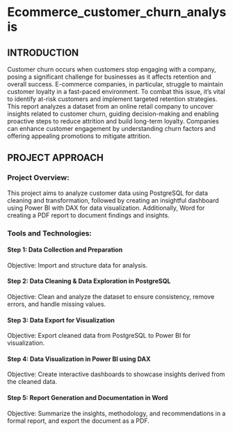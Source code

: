 # Ecommerce_customer_churn_analysis

## INTRODUCTION
Customer churn occurs when customers stop engaging with a company, posing a significant challenge for 
businesses as it affects retention and overall success. E-commerce companies, in particular, struggle to maintain 
customer loyalty in a fast-paced environment. To combat this issue, it’s vital to identify at-risk customers and 
implement targeted retention strategies. This report analyzes a dataset from an online retail company to uncover 
insights related to customer churn, guiding decision-making and enabling proactive steps to reduce attrition and build 
long-term loyalty. Companies can enhance customer engagement by understanding churn factors and offering appealing 
promotions to mitigate attrition.
## PROJECT APPROACH 

### Project Overview:
This project aims to analyze customer data using PostgreSQL for data cleaning and transformation, followed by creating an insightful dashboard using Power BI with DAX for data visualization. Additionally, Word for creating a PDF report to document findings and insights.

### Tools and Technologies:

#### Step 1: Data Collection and Preparation
Objective: Import and structure data for analysis.

#### Step 2: Data Cleaning & Data Exploration in PostgreSQL
Objective: Clean and analyze the dataset to ensure consistency, remove errors, and handle missing values.

#### Step 3: Data Export for Visualization
Objective: Export cleaned data from PostgreSQL to Power BI for visualization.

#### Step 4: Data Visualization in Power BI using DAX
Objective: Create interactive dashboards to showcase insights derived from the cleaned data.

#### Step 5: Report Generation and Documentation in Word
Objective: Summarize the insights, methodology, and recommendations in a formal report, and export the document as a PDF.
